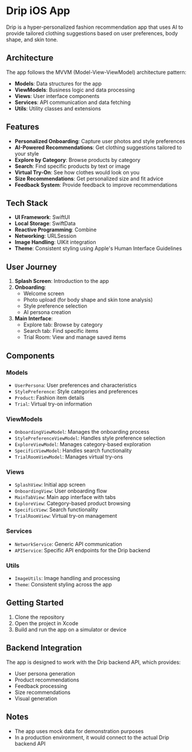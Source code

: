 # Drip iOS App

Drip is a hyper-personalized fashion recommendation app that uses AI to provide tailored clothing suggestions based on user preferences, body shape, and skin tone.

## Architecture

The app follows the MVVM (Model-View-ViewModel) architecture pattern:

- **Models**: Data structures for the app
- **ViewModels**: Business logic and data processing
- **Views**: User interface components
- **Services**: API communication and data fetching
- **Utils**: Utility classes and extensions

## Features

- **Personalized Onboarding**: Capture user photos and style preferences
- **AI-Powered Recommendations**: Get clothing suggestions tailored to your style
- **Explore by Category**: Browse products by category
- **Search**: Find specific products by text or image
- **Virtual Try-On**: See how clothes would look on you
- **Size Recommendations**: Get personalized size and fit advice
- **Feedback System**: Provide feedback to improve recommendations

## Tech Stack

- **UI Framework**: SwiftUI
- **Local Storage**: SwiftData
- **Reactive Programming**: Combine
- **Networking**: URLSession
- **Image Handling**: UIKit integration
- **Theme**: Consistent styling using Apple's Human Interface Guidelines

## User Journey

1. **Splash Screen**: Introduction to the app
2. **Onboarding**:
   - Welcome screen
   - Photo upload (for body shape and skin tone analysis)
   - Style preference selection
   - AI persona creation
3. **Main Interface**:
   - Explore tab: Browse by category
   - Search tab: Find specific items
   - Trial Room: View and manage saved items

## Components

### Models
- `UserPersona`: User preferences and characteristics
- `StylePreference`: Style categories and preferences
- `Product`: Fashion item details
- `Trial`: Virtual try-on information

### ViewModels
- `OnboardingViewModel`: Manages the onboarding process
- `StylePreferenceViewModel`: Handles style preference selection
- `ExploreViewModel`: Manages category-based exploration
- `SpecificViewModel`: Handles search functionality
- `TrialRoomViewModel`: Manages virtual try-ons

### Views
- `SplashView`: Initial app screen
- `OnboardingView`: User onboarding flow
- `MainTabView`: Main app interface with tabs
- `ExploreView`: Category-based product browsing
- `SpecificView`: Search functionality
- `TrialRoomView`: Virtual try-on management

### Services
- `NetworkService`: Generic API communication
- `APIService`: Specific API endpoints for the Drip backend

### Utils
- `ImageUtils`: Image handling and processing
- `Theme`: Consistent styling across the app

## Getting Started

1. Clone the repository
2. Open the project in Xcode
3. Build and run the app on a simulator or device

## Backend Integration

The app is designed to work with the Drip backend API, which provides:
- User persona generation
- Product recommendations
- Feedback processing
- Size recommendations
- Visual generation

## Notes

- The app uses mock data for demonstration purposes
- In a production environment, it would connect to the actual Drip backend API
